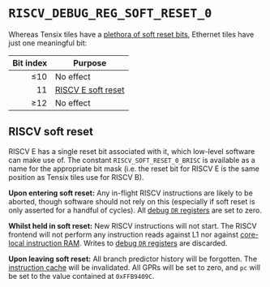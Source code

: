 # `RISCV_DEBUG_REG_SOFT_RESET_0`

Whereas Tensix tiles have a [plethora of soft reset bits](../TensixTile/SoftReset.md), Ethernet tiles have just one meaningful bit:

|Bit index|Purpose|
|--:|---|
|≤10|No effect|
|11|[RISCV E soft reset](#riscv-soft-reset)|
|≥12|No effect|

## RISCV soft reset

RISCV E has a single reset bit associated with it, which low-level software can make use of. The constant `RISCV_SOFT_RESET_0_BRISC` is available as a name for the appropriate bit mask (i.e. the reset bit for RISCV E is the same position as Tensix tiles use for RISCV B).

**Upon entering soft reset:** Any in-flight RISCV instructions are likely to be aborted, though software should not rely on this (especially if soft reset is only asserted for a handful of cycles). All [debug `DR` registers](../TensixTile/BabyRISCV/DebugInterface.md) are set to zero.

**Whilst held in soft reset:** New RISCV instructions will not start. The RISCV frontend will not perform any instruction reads against L1 nor against [core-local instruction RAM](BabyRISCV/InstructionRAM.md). Writes to [debug `DR` registers](../TensixTile/BabyRISCV/DebugInterface.md) are discarded.

**Upon leaving soft reset:** All branch predictor history will be forgotten. The [instruction cache](BabyRISCV/InstructionCache.md) will be invalidated. All GPRs will be set to zero, and `pc` will be set to the value contained at `0xFFB9409C`.
